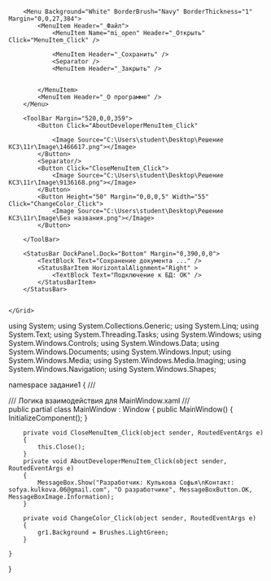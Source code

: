 <Window x:Class="задание1.MainWindow"
        xmlns="http://schemas.microsoft.com/winfx/2006/xaml/presentation"
        xmlns:x="http://schemas.microsoft.com/winfx/2006/xaml"
        xmlns:d="http://schemas.microsoft.com/expression/blend/2008"
        xmlns:mc="http://schemas.openxmlformats.org/markup-compatibility/2006"
        xmlns:local="clr-namespace:задание1"
        mc:Ignorable="d"
        Title="MainWindow" Height="450" Width="800">
     <Grid x:Name="gr1">

        <Menu Background="White" BorderBrush="Navy" BorderThickness="1" Margin="0,0,27,384">
            <MenuItem Header="_Файл">
                <MenuItem Name="mi_open" Header="_Oткрыть" Click="MenuItem_Click" />

                <MenuItem Header="_Соxранить" />
                <Separator />
                <MenuItem Header="_Зaкpыть" />


            </MenuItem>
            <MenuItem Header="_О пpoгpaммe" />
        </Menu>

        <ToolBar Margin="520,0,0,359">
            <Button Click="AboutDeveloperMenuItem_Click"
>
                <Image Source="C:\Users\student\Desktop\Решение КСЗ\11r\Image\1466617.png"></Image>
            </Button>
            <Separator/>
            <Button Click="CloseMenuItem_Click">
                <Image Source="C:\Users\student\Desktop\Решение КСЗ\11r\Image\9136168.png"></Image>
            </Button>
            <Button Height="50" Margin="0,0,0,5" Width="55" Click="ChangeColor_Click">
                <Image Source="C:\Users\student\Desktop\Решение КСЗ\11r\Image\Без названия.png"></Image>
            </Button>

        </ToolBar>

        <StatusBar DockPanel.Dock="Bottom" Margin="0,390,0,0">
            <TextBlock Text="Сохранение документа ..." />
            <StatusBarItem HorizontalAlignment="Right" >
                <TextBlock Text="Подключение к БД: ОК" />
            </StatusBarItem>
        </StatusBar>


    </Grid>
</Window>










using System;
using System.Collections.Generic;
using System.Linq;
using System.Text;
using System.Threading.Tasks;
using System.Windows;
using System.Windows.Controls;
using System.Windows.Data;
using System.Windows.Documents;
using System.Windows.Input;
using System.Windows.Media;
using System.Windows.Media.Imaging;
using System.Windows.Navigation;
using System.Windows.Shapes;

namespace задание1
{
    /// <summary>
    /// Логика взаимодействия для MainWindow.xaml
    /// </summary>
    public partial class MainWindow : Window
    {
        public MainWindow()
        {
            InitializeComponent();
        }

        private void CloseMenuItem_Click(object sender, RoutedEventArgs e)
        {
            this.Close();
        }
        private void AboutDeveloperMenuItem_Click(object sender, RoutedEventArgs e)
        {
            MessageBox.Show("Разработчик: Кулькова Софья\nКонтакт: sofya.kulkova.06@gmail.com", "О разработчике", MessageBoxButton.OK, MessageBoxImage.Information);
        }

        private void ChangeColor_Click(object sender, RoutedEventArgs e)
        {
            gr1.Background = Brushes.LightGreen;
        }

    }
}

